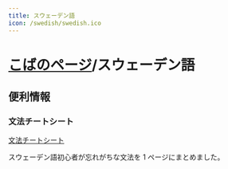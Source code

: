 ```yaml
---
title: スウェーデン語
icon: /swedish/swedish.ico
---
```

# [こばのページ](../index.html)/スウェーデン語


## 便利情報
### 文法チートシート
[文法チートシート](./grammar-cheatsheet)

スウェーデン語初心者が忘れがちな文法を 1 ページにまとめました。
